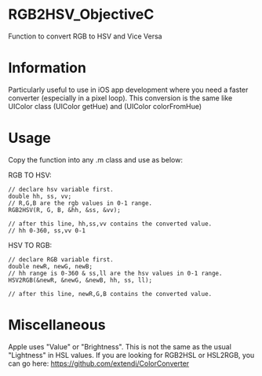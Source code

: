 # RGB2HSV_ObjectiveC
Function to convert RGB to HSV and Vice Versa

# Information
Particularly useful to use in iOS app development where you need a faster
converter (especially in a pixel loop). This conversion is the same like
UIColor class (UIColor getHue) and (UIColor colorFromHue)

# Usage
Copy the function into any .m class and use as below:

RGB TO HSV:
 ```obj-c
// declare hsv variable first.
double hh, ss, vv;
// R,G,B are the rgb values in 0-1 range.
RGB2HSV(R, G, B, &hh, &ss, &vv);

// after this line, hh,ss,vv contains the converted value.
// hh 0-360, ss,vv 0-1
 ```
HSV TO RGB:
```obj-c
// declare RGB variable first.
double newR, newG, newB;
// hh range is 0-360 & ss,ll are the hsv values in 0-1 range.
HSV2RGB(&newR, &newG, &newB, hh, ss, ll);

// after this line, newR,G,B contains the converted value.
```


# Miscellaneous
Apple uses "Value" or "Brightness". This is not the same as the usual "Lightness"
in HSL values. If you are looking for RGB2HSL or HSL2RGB, you can go here:
https://github.com/extendi/ColorConverter
